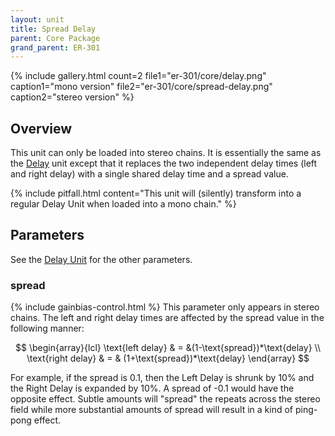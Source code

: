 ```yaml
---
layout: unit
title: Spread Delay
parent: Core Package
grand_parent: ER-301
---
```


{% include gallery.html
count=2
file1="er-301/core/delay.png"
caption1="mono version"
file2="er-301/core/spread-delay.png"
caption2="stereo version"
%}

## Overview
This unit can only be loaded into stereo chains. It is essentially the same as the [Delay](delay) unit except that it replaces the two independent delay times (left and right delay) with a single shared delay time and a spread value.

{% include pitfall.html
content="This unit will (silently) transform into a regular Delay Unit when loaded into a mono chain."
%}

## Parameters

See the [Delay Unit](delay#parameters) for the other parameters.

### spread
{% include gainbias-control.html %}
This parameter only appears in stereo chains.  The left and right delay times are affected by the spread value in the following manner:

$$
\begin{array}{lcl}
\text{left delay} & = &(1-\text{spread})*\text{delay} \\
\text{right delay} & = & (1+\text{spread})*\text{delay}
\end{array}
$$

For example, if the spread is 0.1, then the Left Delay is shrunk by 10% and the Right Delay is expanded by 10%.  A spread of -0.1 would have the opposite effect. Subtle amounts will "spread" the repeats across the stereo field while more substantial amounts of spread will result in a kind of ping-pong effect.